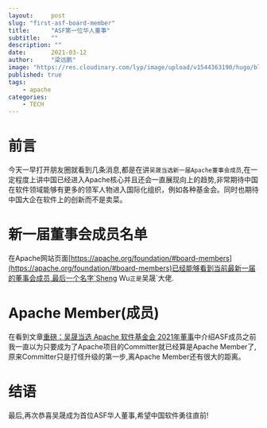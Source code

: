 ```yaml
---
layout:     post 
slug: "first-asf-board-member"
title:      "ASF第一位华人董事"
subtitle:   ""
description: ""
date:       2021-03-12
author:     "梁远鹏"
image: "https://res.cloudinary.com/lyp/image/upload/v1544363190/hugo/blog.github.io/19375a83fc004035fb1102a4551f2287.jpg"
published: true
tags:
    - apache
categories: 
    - TECH
---
```


# 前言

今天一早打开朋友圈就看到几条消息,都是在讲`吴晟当选新一届Apache董事会成员`,在一定程度上讲中国已经进入Apache核心并且还会一直展现向上的趋势,非常期待中国在软件领域能够有更多的领军人物进入国际化组织，例如各种基金会。同时也期待中国大企在软件上的创新而不是卖菜。  

# 新一届董事会成员名单  

在Apache网站页面[https://apache.org/foundation/#board-members](https://apache.org/foundation/#board-members)已经能够看到当前最新一届的董事会成员,最后一个名字`Sheng Wu`正是`吴晟`大佬.  

# Apache Member(成员)  

在看到文章[重磅：吴晟当选 Apache 软件基金会 2021年董事](https://mp.weixin.qq.com/s/AFHSlFFvx4ehxUflT1MChg)中介绍ASF成员之前我一直以为只要成为了Apache项目的Committer就已经算是Apache Member了,原来Committer只是打怪升级的第一步,离Apache Member还有很大的距离。  

# 结语  

最后,再次恭喜吴晟成为首位ASF华人董事,希望中国软件勇往直前!